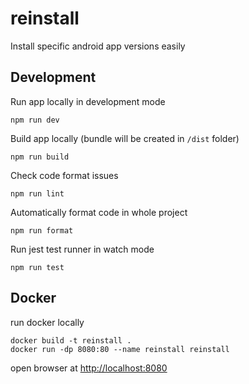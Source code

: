 # reinstall

Install specific android app versions easily

## Development

Run app locally in development mode
```
npm run dev
```

Build app locally (bundle will be created in `/dist` folder)
```
npm run build
```

Check code format issues
```
npm run lint
```

Automatically format code in whole project
```
npm run format
```

Run jest test runner in watch mode
```
npm run test
```

## Docker

run docker locally
```
docker build -t reinstall .
docker run -dp 8080:80 --name reinstall reinstall
```

open browser at [http://localhost:8080](http://localhost:8080)